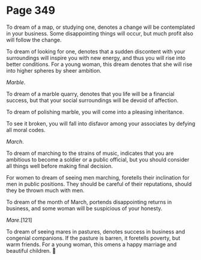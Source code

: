 # Page 349
To dream of a map, or studying one, denotes a change will be contemplated
in your business. Some disappointing things will occur, but much profit
also will follow the change.


To dream of looking for one, denotes that a sudden discontent
with your surroundings will inspire you with new energy,
and thus you will rise into better conditions. For a young woman,
this dream denotes that she will rise into higher spheres
by sheer ambition.


_Marble_.


To dream of a marble quarry, denotes that you life will be
a financial success, but that your social surroundings will be
devoid of affection.


To dream of polishing marble, you will come into a pleasing inheritance.


To see it broken, you will fall into disfavor among your associates
by defying all moral codes.


_March_.


To dream of marching to the strains of music, indicates that you
are ambitious to become a soldier or a public official, but you
should consider all things well before making final decision.


For women to dream of seeing men marching, foretells their inclination
for men in public positions. They should be careful of their reputations,
should they be thrown much with men.


To dream of the month of March, portends disappointing returns in business,
and some woman will be suspicious of your honesty.


_Mare_.[121]


To dream of seeing mares in pastures, denotes success in
business and congenial companions. If the pasture is barren,
it foretells poverty, but warm friends. For a young woman,
this omens a happy marriage and beautiful children.
